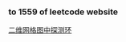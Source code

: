 ### to 1559 of leetcode website

[二维网格图中探测环](https://leetcode-cn.com/problems/detect-cycles-in-2d-grid/)